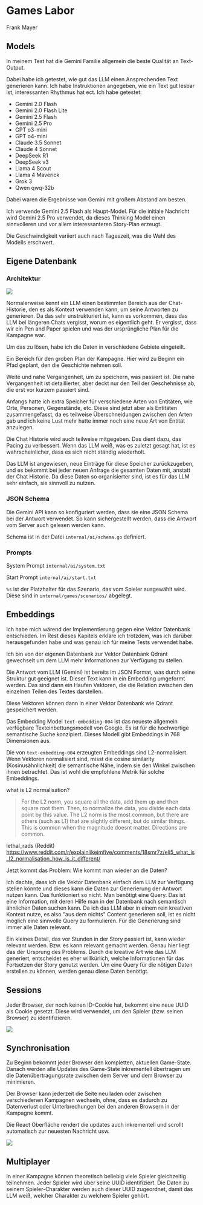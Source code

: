 # Games Labor

Frank Mayer

## Models

In meinem Test hat die Gemini Familie allgemein die beste Qualität an Text-Output.

Dabei habe ich getestet, wie gut das LLM einen Ansprechenden Text generieren kann. Ich habe Instruktionen angegeben, wie ein Text gut lesbar ist, interessanten Rhythmus hat ect.
Ich habe getestet:

- Gemini 2.0 Flash
- Gemini 2.0 Flash Lite
- Gemini 2.5 Flash
- Gemini 2.5 Pro
- GPT o3-mini
- GPT o4-mini
- Claude 3.5 Sonnet
- Claude 4 Sonnet
- DeepSeek R1
- DeepSeek v3
- Llama 4 Scout
- Llama 4 Maverick
- Grok 3
- Qwen qwq-32b

Dabei waren die Ergebnisse von Gemini mit großem Abstand am besten.

Ich verwende Gemini 2.5 Flash als Haupt-Model.
Für die initiale Nachricht wird Gemini 2.5 Pro verwendet,
da dieses Thinking Model einen sinnvolleren und vor allem interessanteren Story-Plan erzeugt.

Die Geschwindigkeit variiert auch nach Tageszeit, was die Wahl des Modells erschwert.

## Eigene Datenbank

### Architektur

![](docs/architecture.jpg)

Normalerweise kennt ein LLM einen bestimmten Bereich aus der Chat-Historie, den es als Kontext verwenden kann, um seine Antworten zu generieren. Da das sehr unstrukturiert ist, kann es vorkommen, dass das LLM bei längeren Chats vergisst, worum es eigentlich geht. Er vergisst, dass wir ein Pen and Paper spielen und was der ursprüngliche Plan für die Kampagne war.

Um das zu lösen, habe ich die Daten in verschiedene Gebiete eingeteilt.

Ein Bereich für den groben Plan der Kampagne. Hier wird zu Beginn ein Pfad geplant, den die Geschichte nehmen soll.

Weite und nahe Vergangenheit, um zu speichern, was passiert ist. Die nahe Vergangenheit ist detaillierter, aber deckt nur den Teil der Geschehnisse ab, die erst vor kurzem passiert sind.

Anfangs hatte ich extra Speicher für verschiedene Arten von Entitäten, wie Orte, Personen, Gegenstände, etc. Diese sind jetzt aber als Entitäten zusammengefasst, da es teilweise Überschneidungen zwischen den Arten gab und ich keine Lust mehr hatte immer noch eine neue Art von Entität anzulegen.

Die Chat Historie wird auch teilweise mitgegeben. Das dient dazu, das Pacing zu verbessert. Wenn das LLM weiß, was es zuletzt gesagt hat, ist es wahrscheinlicher, dass es sich nicht ständig wiederholt.

Das LLM ist angewiesen, neue Einträge für diese Speicher zurückzugeben, und es bekommt bei jeder neuen Anfrage die gesamten Daten mit, anstatt der Chat Historie. Da diese Daten so organisierter sind, ist es für das LLM sehr einfach, sie sinnvoll zu nutzen.

### JSON Schema

Die Gemini API kann so konfiguriert werden, dass sie eine JSON Schema bei der Antwort verwendet.
So kann sichergestellt werden, dass die Antwort vom Server auch gelesen werden kann.

Schema ist in der Datei `internal/ai/schema.go` definiert.

### Prompts

System Prompt `internal/ai/system.txt`

Start Prompt `internal/ai/start.txt`

`%s` ist der Platzhalter für das Szenario, das vom Spieler ausgewählt wird.
Diese sind in `internal/games/scenarios/` abgelegt.

## Embeddings

Ich habe mich wärend der Implementierung gegen eine Vektor Datenbank entschieden. Im Rest dieses Kapitels erkläre ich trotzdem, was ich darüber herausgefunden habe und was genau ich für meine Tests verwendet habe.

Ich bin von der eigenen Datenbank zur Vektor Datenbank Qdrant gewechselt um dem LLM mehr Informationen zur Verfügung zu stellen.

Die Antwort vom LLM (Gemini) ist bereits im JSON Format, was durch seine Struktur gut geeignet ist.
Dieser Text kann in ein Embedding umgeformt werden.
Das sind dann ein Haufen Vektoren, die die Relation zwischen den einzelnen Teilen des Textes darstellen.

Diese Vektoren können dann in einer Vektor Datenbank wie Qdrant gespeichert werden.

Das Embedding Model `text-embedding-004` ist das neueste allgemein verfügbare Texteinbettungsmodell von Google. Es ist für die hochwertige semantische Suche konzipiert. Dieses Modell gibt Embeddings in 768 Dimensionen aus.

Die von `text-embedding-004` erzeugten Embeddings sind L2-normalisiert. Wenn Vektoren normalisiert sind, misst die cosine similarity (Kosinusähnlichkeit) die semantische Nähe, indem sie den Winkel zwischen ihnen betrachtet. Das ist wohl die empfohlene Metrik für solche Embeddings.

what is L2 normalisation?

> For the L2 norm, you square all the data, add them up and then square root them. Then, to normalize the data, you divide each data point by this value. The L2 norm is the most common, but there are others (such as L1) that are slightly different, but do similar things. This is common when the magnitude doesnt matter. Directions are common.

lethal_rads (Reddit) https://www.reddit.com/r/explainlikeimfive/comments/18smr7z/eli5_what_is_l2_normalisation_how_is_it_different/

Jetzt kommt das Problem: Wie kommt man wieder an die Daten?

Ich dachte, dass ich die Vektor Datenbank einfach dem LLM zur Verfügung stellen könnte und dieses kann die Daten zur Generierung der Antwort nutzen kann.
Das funktioniert so nicht.
Man benötigt eine Query.
Das ist eine Information, mit deren Hilfe man in der Datenbank nach semantisch ähnlichen Daten suchen kann.
Da ich das LLM aber in einem rein kreativen Kontext nutze, es also "aus dem nichts" Content generieren soll, ist es nicht möglich eine sinnvolle Query zu formulieren.
Für die Generierung sind immer alle Daten relevant.

Ein kleines Detail, das vor Stunden in der Story passiert ist, kann wieder relevant werden.
Bzw. es kann relevant gemacht werden.
Genau hier liegt das der Ursprung des Problems.
Durch die kreative Art wie das LLM generiert, entscheidet es eher willkürlich, welche Informationen für das Fortsetzen der Story genutzt werden.
Um eine Query für die nötigen Daten erstellen zu können, werden genau diese Daten benötigt.

## Sessions

Jeder Browser, der noch keinen ID-Cookie hat, bekommt eine neue UUID als Cookie gesetzt.
Diese wird verwendet, um den Spieler (bzw. seinen Browser) zu identifizieren.

![](docs/session.jpg)

## Synchronisation

Zu Beginn bekommt jeder Browser den kompletten, aktuellen Game-State.
Danach werden alle Updates des Game-State inkrementell übertragen um die Datenübertragungsrate zwischen dem Server und dem Browser zu minimieren.

Der Browser kann jederzeit die Seite neu laden oder zwischen verschiedenen Kampagnen wechseln,
ohne, dass es dadurch zu Datenverlust oder Unterbrechungen bei den anderen Browsern in der Kampagne kommt.

Die React Oberfläche rendert die updates auch inkrementell und scrollt automatisch zur neuesten Nachricht usw.

![](docs/sync.jpg)

## Multiplayer

In einer Kampagne können theoretisch beliebig viele Spieler gleichzeitig teilnehmen.
Jeder Spieler wird über seine UUID identifiziert.
Die Daten zu seinem Spieler-Charakter werden auch dieser UUID zugeordnet, damit das LLM weiß, welcher Charakter zu welchem Spieler gehört.
